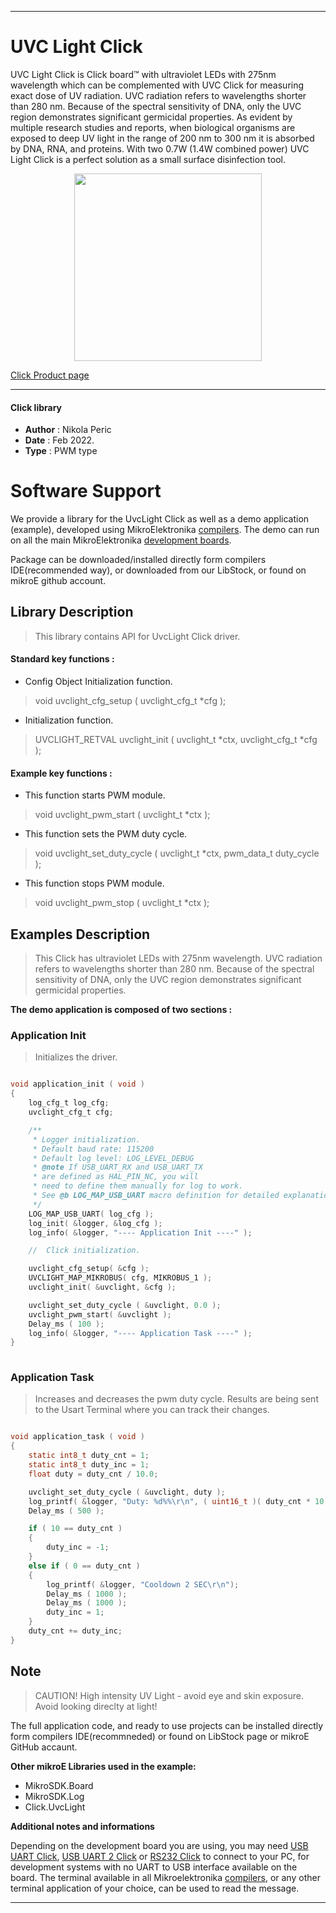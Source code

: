 
---
# UVC Light Click

UVC Light Click is Click board™ with ultraviolet LEDs with 275nm wavelength which can be complemented with UVC Click for measuring exact dose of UV radiation. UVC radiation refers to wavelengths shorter than 280 nm. Because of the spectral sensitivity of DNA, only the UVC region demonstrates significant germicidal properties. As evident by multiple research studies and reports, when biological organisms are exposed to deep UV light in the range of 200 nm to 300 nm it is absorbed by DNA, RNA, and proteins. With two 0.7W (1.4W combined power) UVC Light Click is a perfect solution as a small surface disinfection tool.

<p align="center">
  <img src="https://download.mikroe.com/images/click_for_ide/uvclight_click.png" height=300px>
</p>

[Click Product page](https://www.mikroe.com/uvc-light-click)

---


#### Click library 

- **Author**        : Nikola Peric
- **Date**          : Feb 2022.
- **Type**          : PWM type


# Software Support

We provide a library for the UvcLight Click 
as well as a demo application (example), developed using MikroElektronika 
[compilers](https://shop.mikroe.com/compilers). 
The demo can run on all the main MikroElektronika [development boards](https://shop.mikroe.com/development-boards).

Package can be downloaded/installed directly form compilers IDE(recommended way), or downloaded from our LibStock, or found on mikroE github account. 

## Library Description

> This library contains API for UvcLight Click driver.

#### Standard key functions :

- Config Object Initialization function.
> void uvclight_cfg_setup ( uvclight_cfg_t *cfg ); 
 
- Initialization function.
> UVCLIGHT_RETVAL uvclight_init ( uvclight_t *ctx, uvclight_cfg_t *cfg );


#### Example key functions :

- This function starts PWM module.
> void uvclight_pwm_start ( uvclight_t *ctx );
 
- This function sets the PWM duty cycle.
> void uvclight_set_duty_cycle ( uvclight_t *ctx, pwm_data_t duty_cycle );

- This function stops PWM module.
> void uvclight_pwm_stop ( uvclight_t *ctx );

## Examples Description

> This Click has ultraviolet LEDs with 275nm wavelength. UVC radiation refers to wavelengths 
> shorter than 280 nm. Because of the spectral sensitivity of DNA, only the UVC region 
> demonstrates significant germicidal properties.

**The demo application is composed of two sections :**

### Application Init 

> Initializes the driver.

```c

void application_init ( void )
{
    log_cfg_t log_cfg;
    uvclight_cfg_t cfg;

    /** 
     * Logger initialization.
     * Default baud rate: 115200
     * Default log level: LOG_LEVEL_DEBUG
     * @note If USB_UART_RX and USB_UART_TX 
     * are defined as HAL_PIN_NC, you will 
     * need to define them manually for log to work. 
     * See @b LOG_MAP_USB_UART macro definition for detailed explanation.
     */
    LOG_MAP_USB_UART( log_cfg );
    log_init( &logger, &log_cfg );
    log_info( &logger, "---- Application Init ----" );

    //  Click initialization.

    uvclight_cfg_setup( &cfg );
    UVCLIGHT_MAP_MIKROBUS( cfg, MIKROBUS_1 );
    uvclight_init( &uvclight, &cfg );

    uvclight_set_duty_cycle ( &uvclight, 0.0 );
    uvclight_pwm_start( &uvclight );
    Delay_ms ( 100 );
    log_info( &logger, "---- Application Task ----" );
}
  
```

### Application Task

>  Increases and decreases the pwm duty cycle.
>  Results are being sent to the Usart Terminal where you can track their changes.

```c

void application_task ( void )
{
    static int8_t duty_cnt = 1;
    static int8_t duty_inc = 1;
    float duty = duty_cnt / 10.0;

    uvclight_set_duty_cycle ( &uvclight, duty );
    log_printf( &logger, "Duty: %d%%\r\n", ( uint16_t )( duty_cnt * 10 ) );
    Delay_ms ( 500 );

    if ( 10 == duty_cnt ) 
    {
        duty_inc = -1;
    }
    else if ( 0 == duty_cnt ) 
    {
        log_printf( &logger, "Cooldown 2 SEC\r\n");
        Delay_ms ( 1000 );
        Delay_ms ( 1000 );
        duty_inc = 1;
    }
    duty_cnt += duty_inc;
}

```

## Note

> CAUTION! High intensity UV Light - avoid eye and skin exposure. Avoid looking direclty at light!

The full application code, and ready to use projects can be  installed directly form compilers IDE(recommneded) or found on LibStock page or mikroE GitHub accaunt.

**Other mikroE Libraries used in the example:** 

- MikroSDK.Board
- MikroSDK.Log
- Click.UvcLight

**Additional notes and informations**

Depending on the development board you are using, you may need 
[USB UART Click](https://shop.mikroe.com/usb-uart-click), 
[USB UART 2 Click](https://shop.mikroe.com/usb-uart-2-click) or 
[RS232 Click](https://shop.mikroe.com/rs232-click) to connect to your PC, for 
development systems with no UART to USB interface available on the board. The 
terminal available in all Mikroelektronika 
[compilers](https://shop.mikroe.com/compilers), or any other terminal application 
of your choice, can be used to read the message.



---
